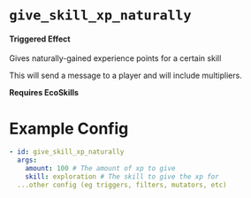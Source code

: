# `give_skill_xp_naturally`
#### Triggered Effect

Gives naturally-gained experience points for a certain skill

This will send a message to a player and will include multipliers.

**Requires EcoSkills**

# Example Config
```yaml
- id: give_skill_xp_naturally
  args:
    amount: 100 # The amount of xp to give
    skill: exploration # The skill to give the xp for
  ...other config (eg triggers, filters, mutators, etc)
```